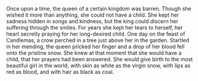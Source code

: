  Once upon a time, the queen of a certain kingdom was barren. Though she wished it more than anything, she could not have a child. She kept her sadness hidden in songs and kindness, but the king could discern her suffering through the smiles. For years she kept her tears to herself, her heart secretly praying for her long-desired child. One day on the feast of Candlemas, a crow perched in a tree just above her in the garden. Startled in her mending, the queen pricked her finger and a drop of her blood fell onto the pristine snow. She knew at that moment that she would have a child, that her prayers had been answered. She would give birth to the most beautiful girl in the world, with skin as white as the virgin snow, with lips as red as blood, and with hair as black as coal.